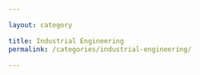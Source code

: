 ```yaml
---

layout: category

title: Industrial Engineering
permalink: /categories/industrial-engineering/

---
```

